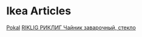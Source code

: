 # Ikea Articles

[Pokal](https://www.ikea.com/ru/ru/p/pokal-pokal-stakan-prozrachnoe-steklo-10372090/#content)
[RIKLIG РИКЛИГ Чайник заварочный, стекло](https://www.ikea.com/ru/ru/p/riklig-riklig-chaynik-zavarochnyy-steklo-20372179/)
